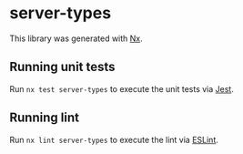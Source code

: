 # server-types

This library was generated with [Nx](https://nx.dev).

## Running unit tests

Run `nx test server-types` to execute the unit tests via [Jest](https://jestjs.io).

## Running lint

Run `nx lint server-types` to execute the lint via [ESLint](https://eslint.org/).
